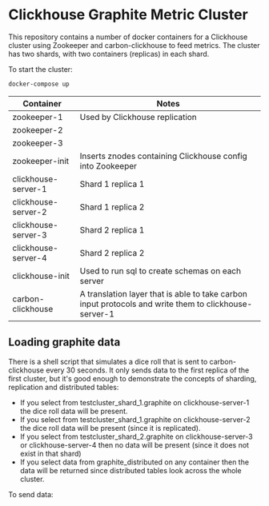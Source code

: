 # Clickhouse Graphite Metric Cluster

This repository contains a number of docker containers for a Clickhouse cluster using Zookeeper and carbon-clickhouse to
feed metrics. The cluster has two shards, with two containers (replicas) in each shard.

To start the cluster:
```bash
docker-compose up
```

 Container           | Notes
 ------------------- | ----------------
 zookeeper-1         | Used by Clickhouse replication
 zookeeper-2         |
 zookeeper-3         |
 zookeeper-init      | Inserts znodes containing Clickhouse config into Zookeeper
 clickhouse-server-1 | Shard 1 replica 1
 clickhouse-server-2 | Shard 1 replica 2
 clickhouse-server-3 | Shard 2 replica 1
 clickhouse-server-4 | Shard 2 replica 2
 clickhouse-init     | Used to run sql to create schemas on each server
 carbon-clickhouse   | A translation layer that is able to take carbon input protocols and write them to clickhouse-server-1

## Loading graphite data

There is a shell script that simulates a dice roll that is sent to carbon-clickhouse every 30 seconds. It only sends
data to the first replica of the first cluster, but it's good enough to demonstrate the concepts of sharding,
replication and distributed tables:
- If you select from testcluster_shard_1.graphite on clickhouse-server-1 the dice roll data will be present.
- If you select from testcluster_shard_1.graphite on clickhouse-server-2 the dice roll data will be present (since it is replicated).
- If you select from testcluster_shard_2.graphite on clickhouse-server-3 or clickhouse-server-4 then no data will be present (since it does not exist in that shard)
- If you select data from graphite_distributed on any container then the data will be returned since distributed tables
look across the whole cluster.

To send data:
```
